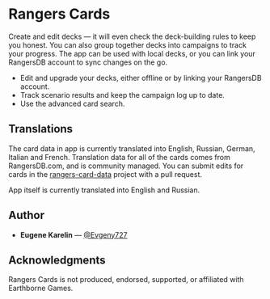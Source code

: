 # Rangers Cards

Create and edit decks — it will even check the deck-building rules to keep you honest. You can also group together decks into campaigns to track your progress. The app can be used with local decks, or you can link your RangersDB account to sync changes on the go.

* Edit and upgrade your decks, either offline or by linking your RangersDB account.
* Track scenario results and keep the campaign log up to date.
* Use the advanced card search.

## Translations
The card data in app is currently translated into English, Russian, German, Italian and French. Translation data for all of the cards comes from RangersDB.com, and is community managed. You can submit edits for cards in the [rangers-card-data](https://github.com/zzorba/rangers-card-data) project with a pull request.

App itself is currently translated into English and Russian.

## Author

* **Eugene Karelin** — [@Evgeny727](https://github.com/Evgeny727)

## Acknowledgments

Rangers Cards is not produced, endorsed, supported, or affiliated with Earthborne Games.
